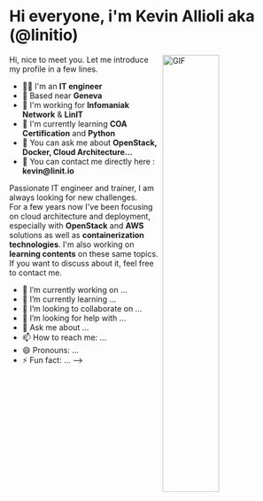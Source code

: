 # Hi everyone, i'm Kevin Allioli aka (@linitio)
<img align="right" alt="GIF" src="https://github.com/abhisheknaiidu/abhisheknaiidu/blob/master/code.gif?raw=true" width="45%" />
<p width="45%">
Hi, nice to meet you. Let me introduce my profile in a few lines.
  <ul>
    <li>👨‍🔧 I'm an <b>IT engineer</b></li>
    <li>📍 Based near <b>Geneva</b></li>
    <li>🏢 I'm working for <b>Infomaniak Network</b> & <b>LinIT</b></li>
    <li>🌱 I'm currently learning <b>COA Certification</b> and <b>Python</b></li>
    <li>💬 You can ask me about <b>OpenStack, Docker, Cloud Architecture...</b></li>
    <li>📮 You can contact me directly here : <b>kevin@linit.io</b>
  </ul>
Passionate IT engineer and trainer, I am always looking for new challenges.
<br>For a few years now I've been focusing on cloud architecture and deployment, especially with <b>OpenStack</b> and <b>AWS</b> solutions as well as <b>containerization technologies</b>. I'm also working on <b>learning contents</b> on these same topics.<br>
If you want to discuss about it, feel free to contact me.
</p>

- 🔭 I’m currently working on ...
- 🌱 I’m currently learning ...
- 👯 I’m looking to collaborate on ...
- 🤔 I’m looking for help with ...
- 💬 Ask me about ...
- 📫 How to reach me: ...
- 😄 Pronouns: ...
- ⚡ Fun fact: ...
-->
